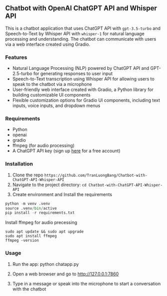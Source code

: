 ## Chatbot with OpenAI ChatGPT API and Whisper API
This is a chatbot application that uses ChatGPT API with `gpt-3.5-turbo` and Speech-to-Text by Whisper API with `whisper-1` for natural language processing and understanding. The chatbot can communicate with users via a web interface created using Gradio.

### Features

- Natural Language Processing (NLP) powered by ChatGPT API and GPT-2.5-turbo for generating responses to user input
- Speech-to-Text transcription using Whisper API for allowing users to speak to the chatbot via a microphone
- User-friendly web interface created with Gradio, a Python library for building customizable UI components
- Flexible customization options for Gradio UI components, including text inputs, voice inputs, and dropdown menus

### Requirements
- Python 
- openai
- gradio
- ffmpeg (for audio processing)
- A ChatGPT API key (sign up [here](https://auth0.openai.com/u/signup/identifier?state=hKFo2SAwZzlYR0pjYmpXNTZ4QTZYM2hISnZpVWM1OGRSclNLa6Fur3VuaXZlcnNhbC1sb2dpbqN0aWTZIEx5QzN1WTdSekxJRks1R0twRi1YajZkQ19rZ3RXR3ZJo2NpZNkgRFJpdnNubTJNdTQyVDNLT3BxZHR3QjNOWXZpSFl6d0Q) for a free account)

### Installation
1. Clone the repo `https://github.com/TranLuongBang/Chatbot-with-ChatGPT-API-Whisper-API`
2. Navigate to the project directory: `cd Chatbot-with-ChatGPT-API-Whisper-API`
3. Create environment and Install the requirements
```python
python -m venv .venv
source .venv/bin/active
pip install -r requirements.txt
```
Install ffmpeg for audio precessing
```
sudo apt update && sudo apt upgrade
sudo apt install ffmpeg
ffmpeg -version
```

### Usage
1. Run the app: python chatapp.py

2. Open a web browser and go to http://127.0.0.1:7860

3. Type in a message or speak into the microphone to start a conversation with the chatbot